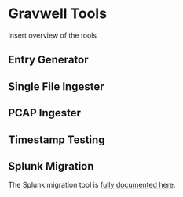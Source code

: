 # Gravwell Tools

Insert overview of the tools

## Entry Generator

## Single File Ingester

## PCAP Ingester

## Timestamp Testing

## Splunk Migration

The Splunk migration tool is [fully documented here](https://docs.gravwell.io/#!migrate/migrate.md).
